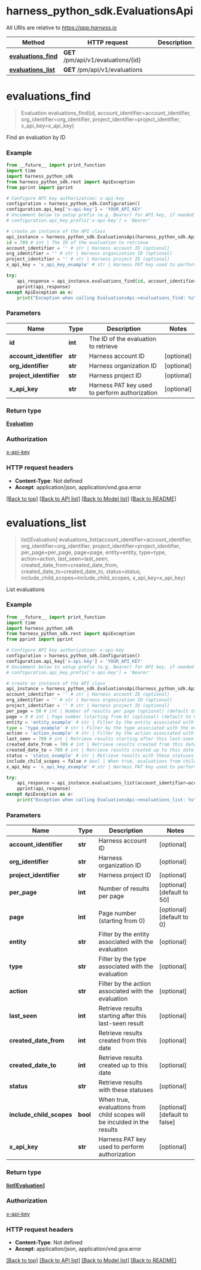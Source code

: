 # harness_python_sdk.EvaluationsApi

All URIs are relative to *https://app.harness.io*

Method | HTTP request | Description
------------- | ------------- | -------------
[**evaluations_find**](EvaluationsApi.md#evaluations_find) | **GET** /pm/api/v1/evaluations/{id} | 
[**evaluations_list**](EvaluationsApi.md#evaluations_list) | **GET** /pm/api/v1/evaluations | 

# **evaluations_find**
> Evaluation evaluations_find(id, account_identifier=account_identifier, org_identifier=org_identifier, project_identifier=project_identifier, x_api_key=x_api_key)



Find an evaluation by ID

### Example
```python
from __future__ import print_function
import time
import harness_python_sdk
from harness_python_sdk.rest import ApiException
from pprint import pprint

# Configure API key authorization: x-api-key
configuration = harness_python_sdk.Configuration()
configuration.api_key['x-api-key'] = 'YOUR_API_KEY'
# Uncomment below to setup prefix (e.g. Bearer) for API key, if needed
# configuration.api_key_prefix['x-api-key'] = 'Bearer'

# create an instance of the API class
api_instance = harness_python_sdk.EvaluationsApi(harness_python_sdk.ApiClient(configuration))
id = 789 # int | The ID of the evaluation to retrieve
account_identifier = '' # str | Harness account ID (optional)
org_identifier = '' # str | Harness organization ID (optional)
project_identifier = '' # str | Harness project ID (optional)
x_api_key = 'x_api_key_example' # str | Harness PAT key used to perform authorization (optional)

try:
    api_response = api_instance.evaluations_find(id, account_identifier=account_identifier, org_identifier=org_identifier, project_identifier=project_identifier, x_api_key=x_api_key)
    pprint(api_response)
except ApiException as e:
    print("Exception when calling EvaluationsApi->evaluations_find: %s\n" % e)
```

### Parameters

Name | Type | Description  | Notes
------------- | ------------- | ------------- | -------------
 **id** | **int**| The ID of the evaluation to retrieve | 
 **account_identifier** | **str**| Harness account ID | [optional] 
 **org_identifier** | **str**| Harness organization ID | [optional] 
 **project_identifier** | **str**| Harness project ID | [optional] 
 **x_api_key** | **str**| Harness PAT key used to perform authorization | [optional] 

### Return type

[**Evaluation**](Evaluation.md)

### Authorization

[x-api-key](../README.md#x-api-key)

### HTTP request headers

 - **Content-Type**: Not defined
 - **Accept**: application/json, application/vnd.goa.error

[[Back to top]](#) [[Back to API list]](../README.md#documentation-for-api-endpoints) [[Back to Model list]](../README.md#documentation-for-models) [[Back to README]](../README.md)

# **evaluations_list**
> list[Evaluation] evaluations_list(account_identifier=account_identifier, org_identifier=org_identifier, project_identifier=project_identifier, per_page=per_page, page=page, entity=entity, type=type, action=action, last_seen=last_seen, created_date_from=created_date_from, created_date_to=created_date_to, status=status, include_child_scopes=include_child_scopes, x_api_key=x_api_key)



List evaluations

### Example
```python
from __future__ import print_function
import time
import harness_python_sdk
from harness_python_sdk.rest import ApiException
from pprint import pprint

# Configure API key authorization: x-api-key
configuration = harness_python_sdk.Configuration()
configuration.api_key['x-api-key'] = 'YOUR_API_KEY'
# Uncomment below to setup prefix (e.g. Bearer) for API key, if needed
# configuration.api_key_prefix['x-api-key'] = 'Bearer'

# create an instance of the API class
api_instance = harness_python_sdk.EvaluationsApi(harness_python_sdk.ApiClient(configuration))
account_identifier = '' # str | Harness account ID (optional)
org_identifier = '' # str | Harness organization ID (optional)
project_identifier = '' # str | Harness project ID (optional)
per_page = 50 # int | Number of results per page (optional) (default to 50)
page = 0 # int | Page number (starting from 0) (optional) (default to 0)
entity = 'entity_example' # str | Filter by the entity associated with the evaluation (optional)
type = 'type_example' # str | Filter by the type associated with the evaluation (optional)
action = 'action_example' # str | Filter by the action associated with the evaluation (optional)
last_seen = 789 # int | Retrieve results starting after this last-seen result (optional)
created_date_from = 789 # int | Retrieve results created from this date (optional)
created_date_to = 789 # int | Retrieve results created up to this date (optional)
status = 'status_example' # str | Retrieve results with these statuses (optional)
include_child_scopes = false # bool | When true, evaluations from child scopes will be inculded in the results (optional) (default to false)
x_api_key = 'x_api_key_example' # str | Harness PAT key used to perform authorization (optional)

try:
    api_response = api_instance.evaluations_list(account_identifier=account_identifier, org_identifier=org_identifier, project_identifier=project_identifier, per_page=per_page, page=page, entity=entity, type=type, action=action, last_seen=last_seen, created_date_from=created_date_from, created_date_to=created_date_to, status=status, include_child_scopes=include_child_scopes, x_api_key=x_api_key)
    pprint(api_response)
except ApiException as e:
    print("Exception when calling EvaluationsApi->evaluations_list: %s\n" % e)
```

### Parameters

Name | Type | Description  | Notes
------------- | ------------- | ------------- | -------------
 **account_identifier** | **str**| Harness account ID | [optional] 
 **org_identifier** | **str**| Harness organization ID | [optional] 
 **project_identifier** | **str**| Harness project ID | [optional] 
 **per_page** | **int**| Number of results per page | [optional] [default to 50]
 **page** | **int**| Page number (starting from 0) | [optional] [default to 0]
 **entity** | **str**| Filter by the entity associated with the evaluation | [optional] 
 **type** | **str**| Filter by the type associated with the evaluation | [optional] 
 **action** | **str**| Filter by the action associated with the evaluation | [optional] 
 **last_seen** | **int**| Retrieve results starting after this last-seen result | [optional] 
 **created_date_from** | **int**| Retrieve results created from this date | [optional] 
 **created_date_to** | **int**| Retrieve results created up to this date | [optional] 
 **status** | **str**| Retrieve results with these statuses | [optional] 
 **include_child_scopes** | **bool**| When true, evaluations from child scopes will be inculded in the results | [optional] [default to false]
 **x_api_key** | **str**| Harness PAT key used to perform authorization | [optional] 

### Return type

[**list[Evaluation]**](Evaluation.md)

### Authorization

[x-api-key](../README.md#x-api-key)

### HTTP request headers

 - **Content-Type**: Not defined
 - **Accept**: application/json, application/vnd.goa.error

[[Back to top]](#) [[Back to API list]](../README.md#documentation-for-api-endpoints) [[Back to Model list]](../README.md#documentation-for-models) [[Back to README]](../README.md)

